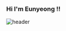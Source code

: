### Hi I'm Eunyeong !!

![header](https://capsule-render.vercel.app/api?type=rounded&color=auto&height=300&section=header&text=ChoiEunYeong&fontSize=90)

<!--
**nokcharathae/nokcharathae** is a ✨ _special_ ✨ repository because its `README.md` (this file) appears on your GitHub profile.

Here are some ideas to get you started:

- 🔭 I’m currently working on ...
- 🌱 I’m currently learning ...
- 👯 I’m looking to collaborate on ...
- 🤔 I’m looking for help with ...
- 💬 Ask me about ...
- 📫 How to reach me: ...
- 😄 Pronouns: ...
- ⚡ Fun fact: ...
-->

